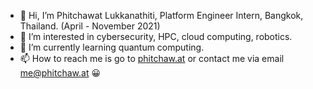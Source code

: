 - 👋 Hi, I’m Phitchawat Lukkanathiti, Platform Engineer Intern, Bangkok, Thailand. (April - November 2021)
- 👀 I’m interested in cybersecurity, HPC, cloud computing, robotics.
- 🌱 I’m currently learning quantum computing.
- 📫 How to reach me is go to [phitchaw.at](https://phitchaw.at) or contact me via email me@phitchaw.at 😀
